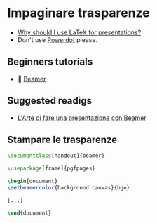 <!-- # Typesetting a set of slides -->
# Impaginare trasparenze

- [Why should I use LaTeX for presentations?](https://tex.stackexchange.com/questions/41116/)
- Don't use [Powerdot](https://www.overleaf.com/learn/latex/Powerdot) please.

## Beginners tutorials

- 🍃 [Beamer](https://www.overleaf.com/learn/latex/Beamer)

## Suggested readigs

- [L'Arte di fare una presentazione con Beamer](http://profs.sci.univr.it/~zorzim/PresentazioniBeamer.pdf)

## Stampare le trasparenze

```latex
\documentclass[handout]{beamer}

\usepackage[frame]{pgfpages}

\begin{document}
\setbeamercolor{background canvas}{bg=}

[...]

\end{document}
```
